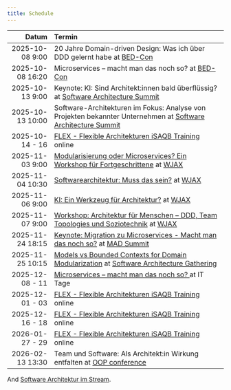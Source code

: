 ```yaml
---
title: Schedule
---
```


|            Datum | Termin                                                                                                                                                                                        |
|-----------------:|:----------------------------------------------------------------------------------------------------------------------------------------------------------------------------------------------|
|  2025-10-08 9:00 | 20 Jahre Domain-driven Design: Was ich über DDD gelernt habe at [BED-Con](https://bed-con.org/)                                                                                          |
| 2025-10-08 16:20 | Microservices – macht man das noch so? at [BED-Con](https://bed-con.org/)                 |
| 2025-10-13 9:00 | Keynote: KI: Sind Architekt:innen bald überflüssig? at [Software Architecture Summit](https://entwickler.de/conferences/software-architecture-summit-oktober-2025)               |
| 2025-10-13 10:00 | Software-Architekturen im Fokus: Analyse von Projekten bekannter Unternehmen at [Software Architecture Summit](https://entwickler.de/conferences/software-architecture-summit-oktober-2025)   |
|  2025-10-14 - 16 | [FLEX - Flexible Architekturen iSAQB Training](https://www.socreatory.com/de/trainings/flex) online                                                                                           |
|  2025-11-03 9:00 | [Modularisierung oder Microservices? Ein Workshop für Fortgeschrittene](https://jax.de/microservices/microservices-workshop-fortgeschrittene/) at [WJAX](https://jax.de/muenchen/)            |
| 2025-11-04 10:30 | [Softwarearchitektur: Muss das sein?](https://jax.de/software-architecture/software-architektur-muss-sein/) at [WJAX](https://jax.de/muenchen/)                                               |
|  2025-11-06 9:00 | [KI: Ein Werkzeug für Architektur?](https://jax.de/software-architecture/ki-werkzeug-architektur/) at [WJAX](https://jax.de/muenchen/)                                                        |
|  2025-11-07 9:00 | [Workshop: Architektur für Menschen – DDD, Team Topologies und Soziotechnik](https://jax.de/software-architecture/soziotechnischer-architektur-workshop/) at [WJAX](https://jax.de/muenchen/) |
| 2025-11-24 18:15 | [Keynote: Migration zu Microservices - Macht man das noch so?](https://mad-summit.de/architektur/migration-zu-microservices-macht-man-das-noch-so/) at [MAD Summit](https://mad-summit.de/) |
| 2025-11-25 10:15 | [Models vs Bounded Contexts for Domain Modularization](https://conferences.isaqb.org/software-architecture-gathering/session/models-vs-bounded-contexts-for-domain-modularization/) at [Software Architecture Gathering](https://conferences.isaqb.org/software-architecture-gathering/) |
|  2025-12-08 - 11 | [Microservices – macht man das noch so? ](https://www.ittage.informatik-aktuell.de/programm/2025/microservices-macht-man-das-noch-so.html) at IT Tage                                         |
|  2025-12-01 - 03 | [FLEX - Flexible Architekturen iSAQB Training](https://www.socreatory.com/de/trainings/flex) online                                                                                           |
|  2025-12-16 - 18 | [FLEX - Flexible Architekturen iSAQB Training](https://www.socreatory.com/de/trainings/flex) online                                                                                           |
|  2026-01-27 - 29 | [FLEX - Flexible Architekturen iSAQB Training](https://www.socreatory.com/de/trainings/flex) online                                                                                           |
| 2026-02-13 13:30 | Team und Software: Als Architekt:in Wirkung entfalten  at [OOP conference](https://www.oop-konferenz.de/) |

And [Software Architektur im Stream](https://software-architektur.tv/).
